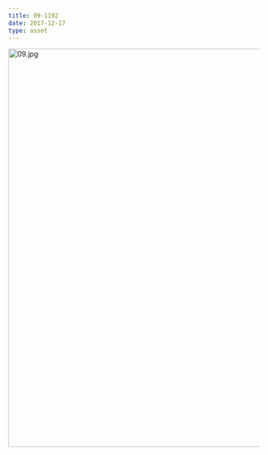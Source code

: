 ```yaml
---
title: 09-1192
date: 2017-12-17
type: asset
---
```

<img src="/assets/images/09.jpg" width="800" alt="09.jpg" style="margin: 0;padding: 0;border: 0;">
